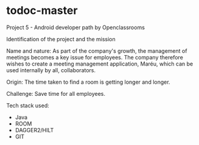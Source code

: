 # todoc-master
Project 5 - Android developer path by Openclassrooms

Identification of the project and the mission

Name and nature: 
As part of the company's growth, the management of meetings becomes a key issue for employees. The company therefore wishes to create a meeting management application, Maréu, which can be used internally by all, collaborators.

Origin: 
The time taken to find a room is getting longer and longer.

Challenge: 
Save time for all employees.

Tech stack used:
* Java
* ROOM
* DAGGER2/HILT
* GIT
